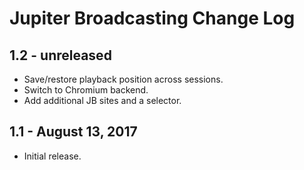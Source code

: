 Jupiter Broadcasting Change Log
============================

1.2 - unreleased
----------------

  * Save/restore playback position across sessions.
  * Switch to Chromium backend.
  * Add additional JB sites and a selector.

1.1 - August 13, 2017
-------------------

  * Initial release.
